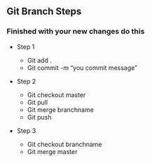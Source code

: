## Git Branch Steps
### Finished with your new changes do this
- Step 1
  - Git add .
  - Git commit -m “you commit message”

- Step 2
  - Git checkout master
  - Git pull
  - Git merge branchname
  - Git push

- Step 3
  - Git checkout branchname
  - Git merge master